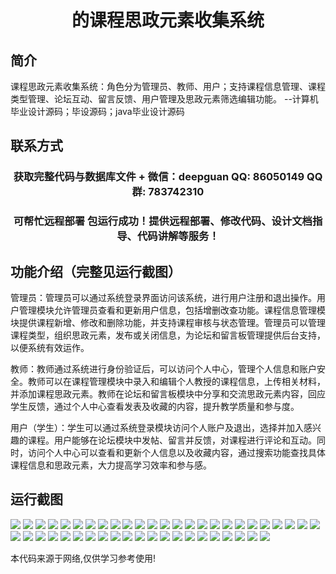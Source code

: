 <p><h1 align="center">的课程思政元素收集系统</h1></p>

## 简介
课程思政元素收集系统：角色分为管理员、教师、用户；支持课程信息管理、课程类型管理、论坛互动、留言反馈、用户管理及思政元素筛选编辑功能。    --计算机毕业设计源码；毕设源码；java毕业设计源码


## 联系方式
<p><h3 align="center">获取完整代码与数据库文件 + 微信：deepguan QQ: 86050149 QQ群: 783742310</h3></p>
<p><h3 align="center">可帮忙远程部署 包运行成功！提供远程部署、修改代码、设计文档指导、代码讲解等服务！</h3></p>

## 功能介绍（完整见运行截图）
管理员：管理员可以通过系统登录界面访问该系统，进行用户注册和退出操作。用户管理模块允许管理员查看和更新用户信息，包括增删改查功能。课程信息管理模块提供课程新增、修改和删除功能，并支持课程审核与状态管理。管理员可以管理课程类型，组织思政元素，发布或关闭信息，为论坛和留言板管理提供后台支持，以便系统有效运作。

教师：教师通过系统进行身份验证后，可以访问个人中心，管理个人信息和账户安全。教师可以在课程管理模块中录入和编辑个人教授的课程信息，上传相关材料，并添加课程思政元素。教师在论坛和留言板模块中分享和交流思政元素内容，回应学生反馈，通过个人中心查看发表及收藏的内容，提升教学质量和参与度。

用户（学生）：学生可以通过系统登录模块访问个人账户及退出，选择并加入感兴趣的课程。用户能够在论坛模块中发帖、留言并反馈，对课程进行评论和互动。同时，访问个人中心可以查看和更新个人信息以及收藏内容，通过搜索功能查找具体课程信息和思政元素，大力提高学习效率和参与感。


## 运行截图
![](img/001.jpg)
![](img/002.jpg)
![](img/003.jpg)
![](img/004.jpg)
![](img/005.jpg)
![](img/006.jpg)
![](img/007.jpg)
![](img/008.jpg)
![](img/009.jpg)
![](img/010.jpg)
![](img/011.jpg)
![](img/012.jpg)
![](img/013.jpg)
![](img/014.jpg)
![](img/015.jpg)
![](img/016.jpg)
![](img/017.jpg)
![](img/018.jpg)
![](img/019.jpg)
![](img/020.jpg)
![](img/021.jpg)
![](img/022.jpg)
![](img/023.jpg)
![](img/024.jpg)
![](img/025.jpg)
![](img/026.jpg)
![](img/027.jpg)
![](img/028.jpg)
![](img/029.jpg)
![](img/030.jpg)
![](img/031.jpg)
![](img/032.jpg)
![](img/033.jpg)
![](img/034.jpg)
![](img/035.jpg)
![](img/036.jpg)
![](img/037.jpg)
![](img/038.jpg)
![](img/039.jpg)
![](img/040.jpg)
![](img/041.jpg)
![](img/042.jpg)
![](img/043.jpg)
![](img/044.jpg)
![](img/045.jpg)
![](img/046.jpg)

<p>本代码来源于网络,仅供学习参考使用!</p>
